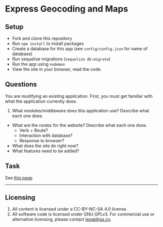 # Express Geocoding and Maps

## Setup

* Fork and clone this repository
* Run `npm install` to install packages
* Create a database for this app (see `config/config.json` for name of database)
* Run sequelize migrations (`sequelize db:migrate`)
* Run the app using `nodemon`
* View the site in your browser, read the code.

## Questions

You are modifying an existing application. First, you must get familiar with what the application currently does.

1. What modules/middleware does this application use? Describe what each one does.
* What are the routes for the website? Describe what each one does.
  * Verb + Route?
  * Interaction with database?
  * Response to browser?
* What does the site do right now?
* What features need to be added?

## Task

See [this page](https://wdi_sea.gitbooks.io/notes/content/05-express/additional-topics/express-geocode/readme.html)

---

## Licensing
1. All content is licensed under a CC-BY-NC-SA 4.0 license.
2. All software code is licensed under GNU GPLv3. For commercial use or alternative licensing, please contact legal@ga.co.
